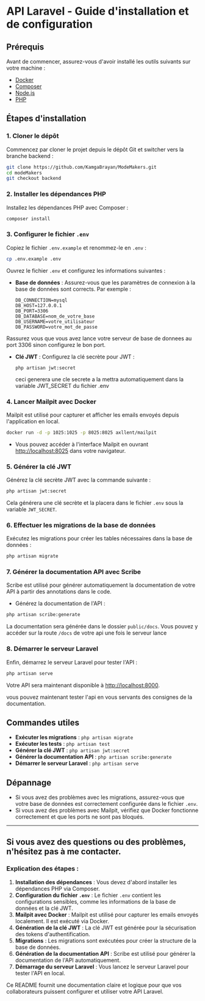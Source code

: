 
# API Laravel - Guide d'installation et de configuration

## Prérequis

Avant de commencer, assurez-vous d'avoir installé les outils suivants sur votre machine :
- [Docker](https://www.docker.com/products/docker-desktop)
- [Composer](https://getcomposer.org/)
- [Node.js](https://nodejs.org/)
- [PHP](https://www.php.net/)

## Étapes d'installation

### 1. Cloner le dépôt

Commencez par cloner le projet depuis le dépôt Git et switcher vers la branche backend :

```bash
git clone https://github.com/KamgaBrayan/ModeMakers.git
cd modeMakers
git checkout backend
```

### 2. Installer les dépendances PHP

Installez les dépendances PHP avec Composer :

```bash
composer install
```

### 3. Configurer le fichier `.env`

Copiez le fichier `.env.example` et renommez-le en `.env` :

```bash
cp .env.example .env
```

Ouvrez le fichier `.env` et configurez les informations suivantes :

- **Base de données** : Assurez-vous que les paramètres de connexion à la base de données sont corrects. Par exemple :
  ```env
  DB_CONNECTION=mysql
  DB_HOST=127.0.0.1
  DB_PORT=3306
  DB_DATABASE=nom_de_votre_base
  DB_USERNAME=votre_utilisateur
  DB_PASSWORD=votre_mot_de_passe
  ```
Rassurez vous que vous avez lance votre serveur de base de donnees au port 3306 sinon configurez le bon port.


- **Clé JWT** : Configurez la clé secrète pour JWT :
  ```env
  php artisan jwt:secret
  ```
  ceci generera une cle secrete a la mettra automatiquement dans la variable JWT_SECRET du fichier .env

### 4. Lancer Mailpit avec Docker

Mailpit est utilisé pour capturer et afficher les emails envoyés depuis l'application en local.

```bash
docker run -d -p 1025:1025 -p 8025:8025 axllent/mailpit
```

- Vous pouvez accéder à l'interface Mailpit en ouvrant [http://localhost:8025](http://localhost:8025) dans votre navigateur.

### 5. Générer la clé JWT

Générez la clé secrète JWT avec la commande suivante :

```bash
php artisan jwt:secret
```

Cela générera une clé secrète et la placera dans le fichier `.env` sous la variable `JWT_SECRET`.

### 6. Effectuer les migrations de la base de données

Exécutez les migrations pour créer les tables nécessaires dans la base de données :

```bash
php artisan migrate
```

### 7. Générer la documentation API avec Scribe

Scribe est utilisé pour générer automatiquement la documentation de votre API à partir des annotations dans le code.

- Générez la documentation de l'API :

```bash
php artisan scribe:generate
```

La documentation sera générée dans le dossier `public/docs`. Vous pouvez y accéder sur la route `/docs` de votre api une fois le serveur lance

### 8. Démarrer le serveur Laravel

Enfin, démarrez le serveur Laravel pour tester l'API :

```bash
php artisan serve
```

Votre API sera maintenant disponible à [http://localhost:8000](http://localhost:8000).

vous pouvez  maintenant tester l'api en vous servants des consignes de la documentation.

## Commandes utiles

- **Exécuter les migrations** : `php artisan migrate`
- **Exécuter les tests** : `php artisan test`
- **Générer la clé JWT** : `php artisan jwt:secret`
- **Générer la documentation API** : `php artisan scribe:generate`
- **Démarrer le serveur Laravel** : `php artisan serve`

## Dépannage

- Si vous avez des problèmes avec les migrations, assurez-vous que votre base de données est correctement configurée dans le fichier `.env`.
- Si vous avez des problèmes avec Mailpit, vérifiez que Docker fonctionne correctement et que les ports ne sont pas bloqués.



---

Si vous avez des questions ou des problèmes, n'hésitez pas à me contacter.
---

### Explication des étapes :
1. **Installation des dépendances** : Vous devez d'abord installer les dépendances PHP via Composer.
2. **Configuration du fichier `.env`** : Le fichier `.env` contient les configurations sensibles, comme les informations de la base de données et la clé JWT.
3. **Mailpit avec Docker** : Mailpit est utilisé pour capturer les emails envoyés localement. Il est exécuté via Docker.
4. **Génération de la clé JWT** : La clé JWT est générée pour la sécurisation des tokens d'authentification.
5. **Migrations** : Les migrations sont exécutées pour créer la structure de la base de données.
6. **Génération de la documentation API** : Scribe est utilisé pour générer la documentation de l'API automatiquement.
7. **Démarrage du serveur Laravel** : Vous lancez le serveur Laravel pour tester l'API en local.

Ce README fournit une documentation claire et logique pour que vos collaborateurs puissent configurer et utiliser votre API Laravel.